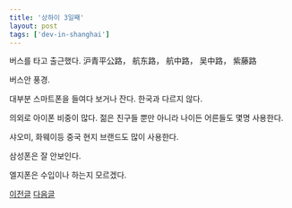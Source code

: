 ```yaml
---
title: '상하이 3일째'
layout: post
tags: ['dev-in-shanghai']
---
```


버스를 타고 출근했다. 
沪青平公路， 航东路， 航中路， 吴中路， 紫藤路

버스안 풍경.

대부분 스마트폰을 들여다 보거나 잔다.
한국과 다르지 않다.

의외로 아이폰 비중이 많다.
젊은 친구들 뿐만 아니라 나이든 어른들도 몇명 사용한다.

샤오미, 화웨이등 중국 현지 브랜드도 많이 사용한다.

삼성폰은 잘 안보인다.

엘지폰은 수입이나 하는지 모르겠다.


[이전글](/2016/02/12/dev-in-shanghai-002.html)
[다음글](/2016/02/14/dev-in-shanghai-004.html)



